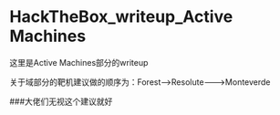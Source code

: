 # HackTheBox_writeup_Active Machines

这里是Active Machines部分的writeup

关于域部分的靶机建议做的顺序为：Forest-->Resolute--->Monteverde

###大佬们无视这个建议就好
